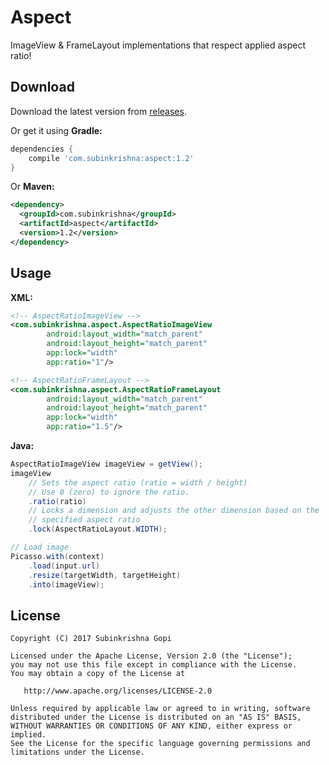 Aspect
====
ImageView & FrameLayout implementations that respect applied aspect ratio!

## Download

Download the latest version from [releases][1].

Or get it using **Gradle:**

````groovy
dependencies {
    compile 'com.subinkrishna:aspect:1.2'
}
````

Or **Maven:**

````xml
<dependency>
  <groupId>com.subinkrishna</groupId>
  <artifactId>aspect</artifactId>
  <version>1.2</version>
</dependency>
````

## Usage

**XML:**

````xml
<!-- AspectRatioImageView -->
<com.subinkrishna.aspect.AspectRatioImageView
        android:layout_width="match_parent"
        android:layout_height="match_parent"
        app:lock="width"
        app:ratio="1"/>

<!-- AspectRatioFrameLayout -->
<com.subinkrishna.aspect.AspectRatioFrameLayout
        android:layout_width="match_parent"
        android:layout_height="match_parent"
        app:lock="width"
        app:ratio="1.5"/>
````

**Java:**

````java
AspectRatioImageView imageView = getView();
imageView
    // Sets the aspect ratio (ratio = width / height)
    // Use 0 (zero) to ignore the ratio.
    .ratio(ratio)
    // Locks a dimension and adjusts the other dimension based on the
    // specified aspect ratio
    .lock(AspectRatioLayout.WIDTH);

// Load image
Picasso.with(context)
    .load(input.url)
    .resize(targetWidth, targetHeight)
    .into(imageView);
````

## License

    Copyright (C) 2017 Subinkrishna Gopi

    Licensed under the Apache License, Version 2.0 (the "License");
    you may not use this file except in compliance with the License.
    You may obtain a copy of the License at

       http://www.apache.org/licenses/LICENSE-2.0

    Unless required by applicable law or agreed to in writing, software
    distributed under the License is distributed on an "AS IS" BASIS,
    WITHOUT WARRANTIES OR CONDITIONS OF ANY KIND, either express or implied.
    See the License for the specific language governing permissions and
    limitations under the License.

[1]: ../../releases
